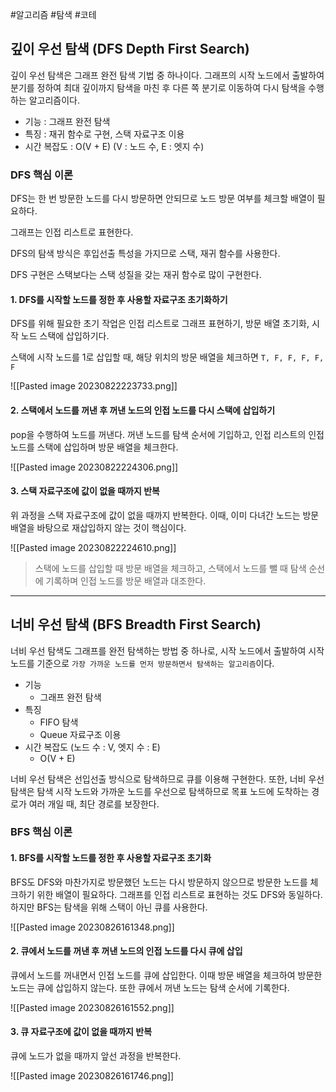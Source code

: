 #알고리즘 #탐색 #코테 

## 깊이 우선 탐색 (DFS Depth First Search)

깊이 우선 탐색은 그래프 완전 탐색 기법 중 하나이다. 그래프의 시작 노드에서 출발하여 분기를 정하여 최대 깊이까지 탐색을 마친 후 다른 쪽 분기로 이동하여 다시 탐색을 수행하는 알고리즘이다.

- 기능 : 그래프 완전 탐색
- 특징 : 재귀 함수로 구현, 스택 자료구조 이용
- 시간 복잡도 : O(V + E) (V : 노드 수, E : 엣지 수)

### DFS 핵심 이론

DFS는 한 번 방문한 노드를 다시 방문하면 안되므로 노드 방문 여부를 체크할 배열이 필요하다.

그래프는 인접 리스트로 표현한다.

DFS의 탐색 방식은 후입선출 특성을 가지므로 스택, 재귀 함수를 사용한다.

DFS 구현은 스택보다는 스택 성질을 갖는 재귀 함수로 많이 구현한다.


#### 1. DFS를 시작할 노드를 정한 후 사용할 자료구조 초기화하기

DFS를 위해 필요한 초기 작업은 인접 리스트로 그래프 표현하기, 방문 배열 초기화, 시작 노드 스택에 삽입하기다.

스택에 시작 노드를 1로 삽입할 때, 해당 위치의 방문 배열을 체크하면 `T, F, F, F, F, F`

![[Pasted image 20230822223733.png]]
#### 2. 스택에서 노드를 꺼낸 후 꺼낸 노드의 인접 노드를 다시 스택에 삽입하기

pop을 수행하여 노드를 꺼낸다. 꺼낸 노드를 탐색 순서에 기입하고, 인접 리스트의 인접 노드를 스택에 삽입하며 방문 배열을 체크한다.

![[Pasted image 20230822224306.png]]

#### 3. 스택 자료구조에 값이 없을 때까지 반복

위 과정을 스택 자료구조에 값이 없을 때까지 반복한다. 이때, 이미 다녀간 노드는 방문 배열을 바탕으로 재삽입하지 않는 것이 핵심이다.

![[Pasted image 20230822224610.png]]


> 스택에 노드를 삽입할 때 방문 배열을 체크하고, 스택에서 노드를 뺄 때 탐색 순선에 기록하며 인접 노드를 방문 배열과 대조한다.

---

## 너비 우선 탐색 (BFS Breadth First Search)

너비 우선 탐색도 그래프를 완전 탐색하는 방법 중 하나로, 시작 노드에서 출발하여 시작 노드를 기준으로 `가장 가까운 노드를 먼저 방문하면서 탐색하는 알고리즘`이다.

- 기능  
	- 그래프 완전 탐색
- 특징
	- FIFO 탐색
	- Queue 자료구조 이용
- 시간 복잡도 (노드 수 : V, 엣지 수 : E)
	- O(V + E)


너비 우선 탐색은 선입선출 방식으로 탐색하므로 큐를 이용해 구현한다. 또한, 너비 우선 탐색은 탐색 시작 노드와 가까운 노드를 우선으로 탐색하므로 목표 노드에 도착하는 경로가 여러 개일 때, 최단 경로를 보장한다. 


### BFS 핵심 이론

#### 1. BFS를 시작할 노드를 정한 후 사용할 자료구조 초기화

BFS도 DFS와 마찬가지로 방문했던 노드는 다시 방문하지 않으므로 방문한 노드를 체크하기 위한 배열이 필요하다. 그래프를 인접 리스트로 표현하는 것도 DFS와 동일하다. 하지만 BFS는 탐색을 위해 스택이 아닌 큐를 사용한다.

![[Pasted image 20230826161348.png]]

#### 2. 큐에서 노드를 꺼낸 후 꺼낸 노드의 인접 노드를 다시 큐에 삽입

큐에서 노드를 꺼내면서 인접 노드를 큐에 삽입한다. 이때 방문 배열을 체크하여 방문한 노드는 큐에 삽입하지 않는다. 또한 큐에서 꺼낸 노드는 탐색 순서에 기록한다.

![[Pasted image 20230826161552.png]]


#### 3. 큐 자료구조에 값이 없을 때까지 반복

큐에 노드가 없을 때까지 앞선 과정을 반복한다.

![[Pasted image 20230826161746.png]]


